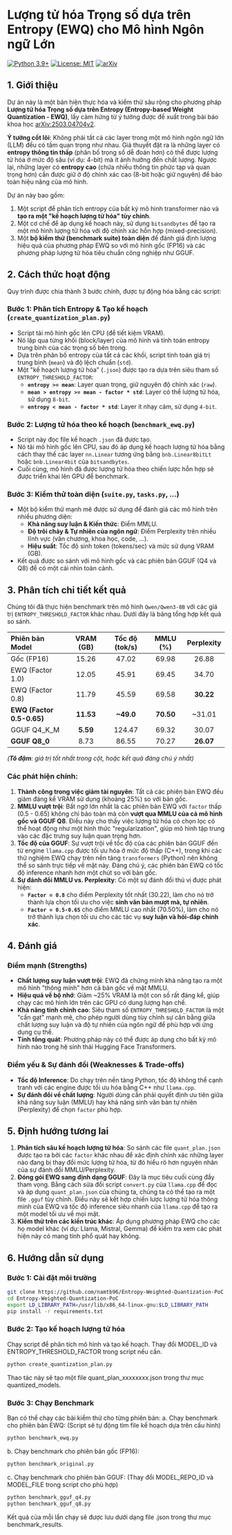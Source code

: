 # Lượng tử hóa Trọng số dựa trên Entropy (EWQ) cho Mô hình Ngôn ngữ Lớn

[![Python 3.9+](https://img.shields.io/badge/python-3.9+-blue.svg)](https://www.python.org/downloads/release/python-390/)
[![License: MIT](https://img.shields.io/badge/License-MIT-yellow.svg)](https://opensource.org/licenses/MIT)
[![arXiv](https://img.shields.io/badge/arXiv-2503.04704v2-b31b1b.svg)](https://arxiv.org/html/2503.04704v2)

## 1. Giới thiệu

Dự án này là một bản hiện thực hóa và kiểm thử sâu rộng cho phương pháp **Lượng tử hóa Trọng số dựa trên Entropy (Entropy-based Weight Quantization - EWQ)**, lấy cảm hứng từ ý tưởng được đề xuất trong bài báo khoa học [arXiv:2503.04704v2](https://arxiv.org/html/2503.04704v2).

**Ý tưởng cốt lõi**: Không phải tất cả các layer trong một mô hình ngôn ngữ lớn (LLM) đều có tầm quan trọng như nhau. Giả thuyết đặt ra là những layer có **entropy thông tin thấp** (phân bố trọng số dễ đoán hơn) có thể được lượng tử hóa ở mức độ sâu (ví dụ: 4-bit) mà ít ảnh hưởng đến chất lượng. Ngược lại, những layer có **entropy cao** (chứa nhiều thông tin phức tạp và quan trọng hơn) cần được giữ ở độ chính xác cao (8-bit hoặc giữ nguyên) để bảo toàn hiệu năng của mô hình.

Dự án này bao gồm:
1.  Một script để phân tích entropy của bất kỳ mô hình transformer nào và **tạo ra một "kế hoạch lượng tử hóa" tùy chỉnh**.
2.  Một cơ chế để áp dụng kế hoạch này, sử dụng `bitsandbytes` để tạo ra một mô hình lượng tử hóa với độ chính xác hỗn hợp (mixed-precision).
3.  Một **bộ kiểm thử (benchmark suite) toàn diện** để đánh giá định lượng hiệu quả của phương pháp EWQ so với mô hình gốc (FP16) và các phương pháp lượng tử hóa tiêu chuẩn công nghiệp như GGUF.

## 2. Cách thức hoạt động

Quy trình được chia thành 3 bước chính, được tự động hóa bằng các script:

### Bước 1: Phân tích Entropy & Tạo kế hoạch (`create_quantization_plan.py`)
- Script tải mô hình gốc lên CPU (để tiết kiệm VRAM).
- Nó lặp qua từng khối (block/layer) của mô hình và tính toán entropy trung bình của các trọng số bên trong.
- Dựa trên phân bố entropy của tất cả các khối, script tính toán giá trị trung bình (`mean`) và độ lệch chuẩn (`std`).
- Một "kế hoạch lượng tử hóa" (`.json`) được tạo ra dựa trên siêu tham số `ENTROPY_THRESHOLD_FACTOR`:
    - **`entropy >= mean`**: Layer quan trọng, giữ nguyên độ chính xác (`raw`).
    - **`mean > entropy >= mean - factor * std`**: Layer có thể lượng tử hóa, sử dụng `8-bit`.
    - **`entropy < mean - factor * std`**: Layer ít nhạy cảm, sử dụng `4-bit`.

### Bước 2: Lượng tử hóa theo kế hoạch (`benchmark_ewq.py`)
- Script này đọc file kế hoạch `.json` đã được tạo.
- Nó tải mô hình gốc lên CPU, sau đó áp dụng kế hoạch lượng tử hóa bằng cách thay thế các layer `nn.Linear` tương ứng bằng `bnb.Linear8bitLt` hoặc `bnb.Linear4bit` của `bitsandbytes`.
- Cuối cùng, mô hình đã được lượng tử hóa theo chiến lược hỗn hợp sẽ được triển khai lên GPU để benchmark.

### Bước 3: Kiểm thử toàn diện (`suite.py`, `tasks.py`, ...)
- Một bộ kiểm thử mạnh mẽ được sử dụng để đánh giá các mô hình trên nhiều phương diện:
    - **Khả năng suy luận & Kiến thức**: Điểm MMLU.
    - **Độ trôi chảy & Tự nhiên của ngôn ngữ**: Điểm Perplexity trên nhiều lĩnh vực (văn chương, khoa học, code, ...).
    - **Hiệu suất**: Tốc độ sinh token (tokens/sec) và mức sử dụng VRAM (GB).
- Kết quả được so sánh với mô hình gốc và các phiên bản GGUF (Q4 và Q8) để có một cái nhìn toàn cảnh.

## 3. Phân tích chi tiết kết quả

Chúng tôi đã thực hiện benchmark trên mô hình `Qwen/Qwen3-8B` với các giá trị `ENTROPY_THRESHOLD_FACTOR` khác nhau. Dưới đây là bảng tổng hợp kết quả so sánh.

| Phiên bản Model | VRAM (GB) | Tốc độ (tok/s) | MMLU (%) | Perplexity |
| :--- | :---: | :---: | :---: | :---: |
| Gốc (FP16) | 15.26 | 47.02 | 69.98 | 26.88 |
| EWQ (Factor 1.0) | 12.05 | 45.91 | 69.45 | 34.70 |
| EWQ (Factor 0.8) | 11.79 | 45.59 | 69.58 | **30.22** |
| **EWQ (Factor 0.5-0.65)** | **11.53** | **~49.0** | **70.50** | ~31.01 |
| GGUF Q4_K_M | **5.59** | 124.47 | 69.32 | 30.07 |
| **GGUF Q8_0** | 8.73 | 86.55 | 70.27 | **26.07** |

*(**Tô đậm**: giá trị tốt nhất trong cột, hoặc kết quả đáng chú ý nhất)*

### Các phát hiện chính:
1.  **Thành công trong việc giảm tài nguyên**: Tất cả các phiên bản EWQ đều giảm đáng kể VRAM sử dụng (khoảng 25%) so với bản gốc.
2.  **MMLU vượt trội**: Bất ngờ lớn nhất là các phiên bản EWQ với `factor` thấp (0.5 - 0.65) không chỉ bảo toàn mà còn **vượt qua MMLU của cả mô hình gốc và GGUF Q8**. Điều này cho thấy việc lượng tử hóa có chọn lọc có thể hoạt động như một hình thức "regularization", giúp mô hình tập trung vào các đặc trưng suy luận quan trọng hơn.
3.  **Tốc độ của GGUF**: Sự vượt trội về tốc độ của các phiên bản GGUF đến từ engine `llama.cpp` được tối ưu hóa ở mức độ thấp (C++), trong khi các thử nghiệm EWQ chạy trên nền tảng `transformers` (Python) nên không thể so sánh trực tiếp về mặt này. Đáng chú ý, các phiên bản EWQ có tốc độ inference nhanh hơn một chút so với bản gốc.
4.  **Sự đánh đổi MMLU vs. Perplexity**: Có một sự đánh đổi thú vị được phát hiện:
    - **`Factor = 0.8`** cho điểm Perplexity tốt nhất (30.22), làm cho nó trở thành lựa chọn tối ưu cho việc **sinh văn bản mượt mà, tự nhiên**.
    - **`Factor = 0.5-0.65`** cho điểm MMLU cao nhất (70.50%), làm cho nó trở thành lựa chọn tối ưu cho các tác vụ **suy luận và hỏi-đáp chính xác**.

## 4. Đánh giá

### Điểm mạnh (Strengths)
*   **Chất lượng suy luận vượt trội**: EWQ đã chứng minh khả năng tạo ra một mô hình "thông minh" hơn cả bản gốc về mặt MMLU.
*   **Hiệu quả về bộ nhớ**: Giảm ~25% VRAM là một con số rất đáng kể, giúp chạy các mô hình lớn trên các GPU có dung lượng hạn chế.
*   **Khả năng tinh chỉnh cao**: Siêu tham số `ENTROPY_THRESHOLD_FACTOR` là một "cần gạt" mạnh mẽ, cho phép người dùng tùy chỉnh sự cân bằng giữa chất lượng suy luận và độ tự nhiên của ngôn ngữ để phù hợp với ứng dụng cụ thể.
*   **Tính tổng quát**: Phương pháp này có thể được áp dụng cho bất kỳ mô hình nào trong hệ sinh thái Hugging Face Transformers.

### Điểm yếu & Sự đánh đổi (Weaknesses & Trade-offs)
*   **Tốc độ Inference**: Do chạy trên nền tảng Python, tốc độ không thể cạnh tranh với các engine được tối ưu hóa bằng C++ như `llama.cpp`.
*   **Sự đánh đổi về chất lượng**: Người dùng cần phải quyết định ưu tiên giữa khả năng suy luận (MMLU) hay khả năng sinh văn bản tự nhiên (Perplexity) để chọn `factor` phù hợp.

## 5. Định hướng tương lai
1.  **Phân tích sâu kế hoạch lượng tử hóa**: So sánh các file `quant_plan.json` được tạo ra bởi các `factor` khác nhau để xác định chính xác những layer nào đang bị thay đổi mức lượng tử hóa, từ đó hiểu rõ hơn nguyên nhân của sự đánh đổi MMLU/Perplexity.
2.  **Đóng gói EWQ sang định dạng GGUF**: Đây là mục tiêu cuối cùng đầy tham vọng. Bằng cách sửa đổi script `convert.py` của `llama.cpp` để đọc và áp dụng `quant_plan.json` của chúng ta, chúng ta có thể tạo ra một file `.gguf` tùy chỉnh. Điều này sẽ kết hợp chiến lược lượng tử hóa thông minh của EWQ và tốc độ inference siêu nhanh của `llama.cpp` để tạo ra một model tối ưu về mọi mặt.
3.  **Kiểm thử trên các kiến trúc khác**: Áp dụng phương pháp EWQ cho các họ model khác (ví dụ: Llama, Mistral, Gemma) để kiểm tra xem các phát hiện này có mang tính phổ quát hay không.

## 6. Hướng dẫn sử dụng

### Bước 1: Cài đặt môi trường
```bash
git clone https://github.com/namtb96/Entropy-Weighted-Quantization-PoC
cd Entropy-Weighted-Quantization-PoC
export LD_LIBRARY_PATH=/usr/lib/x86_64-linux-gnu:$LD_LIBRARY_PATH
pip install -r requirements.txt
```

### Bước 2: Tạo kế hoạch lượng tử hóa
Chạy script để phân tích mô hình và tạo kế hoạch. Thay đổi MODEL_ID và ENTROPY_THRESHOLD_FACTOR trong script nếu cần.
```bash
python create_quantization_plan.py
```
Thao tác này sẽ tạo một file quant_plan_xxxxxxxx.json trong thư mục quantized_models.

### Bước 3: Chạy Benchmark
Bạn có thể chạy các bài kiểm thử cho từng phiên bản:
a. Chạy benchmark cho phiên bản EWQ:
(Script sẽ tự động tìm file kế hoạch dựa trên cấu hình)
```bash
python benchmark_ewq.py
```
b. Chạy benchmark cho phiên bản gốc (FP16):
```bash
python benchmark_original.py
```
c. Chạy benchmark cho phiên bản GGUF:
(Thay đổi MODEL_REPO_ID và MODEL_FILE trong script cho phù hợp)
```bash
python benchmark_gguf_q4.py
python benchmark_gguf_q8.py
```
Kết quả của mỗi lần chạy sẽ được lưu dưới dạng file .json trong thư mục benchmark_results.